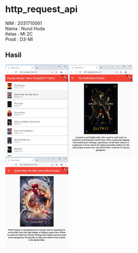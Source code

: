 # http_request_api

NIM : 2031710061 <br>
Nama : Nurul Huda <br>
Kelas : MI 2C <br>
Prodi : D3-MI<br>

## Hasil

<span><img src="assets/images/1.jpeg" width= "200"></span>
<span><img src="assets/images/2.jpeg" width= "200"></span>
<span><img src="assets/images/3.jpeg" width= "200"></span>
